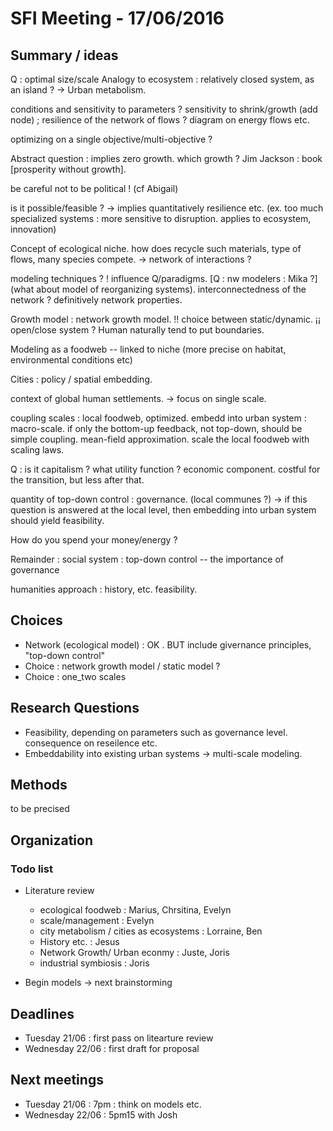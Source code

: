 # SFI Meeting - 17/06/2016

## Summary / ideas

Q : optimal size/scale
Analogy to ecosystem : relatively closed system, as an island ?
-> Urban metabolism.

conditions and sensitivity to parameters ?
sensitivity to shrink/growth (add node) ; resilience of the network of flows ?
diagram on energy flows etc.

optimizing on a single objective/multi-objective ?

Abstract question : implies zero growth. which growth ? 
Jim Jackson : book [prosperity without growth].

be careful not to be political ! (cf Abigail)

is it possible/feasible ? -> implies quantitatively resilience etc.
(ex. too much specialized systems : more sensitive to disruption. applies to ecosystem, innovation)

Concept of ecological niche. how does recycle such materials, type of flows, many species compete.
-> network of interactions ?

modeling techniques ? ! influence Q/paradigms. [Q : nw modelers : Mika ?]
(what about model of reorganizing systems).
interconnectedness of the network ? definitively network properties.

Growth model : network growth model. !! choice between static/dynamic. ¡¡
open/close system ?
Human naturally tend to put boundaries.

Modeling as a foodweb -- linked to niche (more precise on habitat, environmental conditions etc)

Cities : policy / spatial embedding.

context of global human settlements. -> focus on single scale.

coupling scales : local foodweb, optimized. embedd into urban system : macro-scale. if only the bottom-up feedback, not top-down, should be simple coupling. mean-field approximation.
scale the local foodweb with scaling laws.

Q : is it capitalism ? what utility function ? economic component. costful for the transition, but less after that.

quantity of top-down control : governance. (local communes ?)
-> if this question is answered at the local level, then embedding into urban system should yield feasibility.

How do you spend your money/energy ?

Remainder : social system : top-down control -- the importance of governance

humanities approach : history, etc. feasibility.

## Choices 

* Network (ecological model) : OK . BUT include givernance principles, "top-down control" 
* Choice : network growth model / static model ?
* Choice : one_two scales

## Research Questions

* Feasibility, depending on parameters such as governance level. consequence on reseilence etc.
* Embeddability into existing urban systems -> multi-scale modeling.


## Methods

to be precised

## Organization

### Todo list

* Literature review
  - ecological foodweb : Marius, Chrsitina, Evelyn
  - scale/management : Evelyn
  - city metabolism / cities as ecosystems : Lorraine, Ben
  - History etc. : Jesus
  - Network Growth/ Urban econmy : Juste, Joris
  - industrial symbiosis : Joris

* Begin models
  -> next brainstorming

## Deadlines

 * Tuesday 21/06 : first pass on litearture review
 * Wednesday 22/06 : first draft for proposal

## Next meetings

 * Tuesday 21/06 : 7pm : think on models etc.
 * Wednesday 22/06 : 5pm15 with Josh













